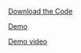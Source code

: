 
[Download the Code](https://github.com/BarbaraAngelesOrtiz/NASA-SPACE-APPS-2021/files/9543862/Terminado1-20211004T005058Z-001.zip)

[Demo](http://www.retsagames.com/Friends/SpaceCollector/index.html)

[Demo video](https://user-images.githubusercontent.com/105976212/189556773-3e216d0f-3a76-4729-a2a4-4be25b230952.mp4)
